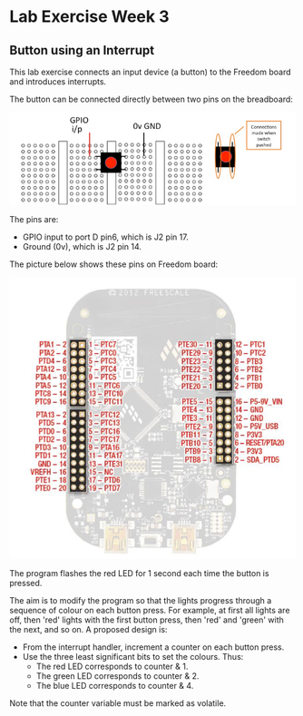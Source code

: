 # Lab Exercise Week 3

## Button using an Interrupt

This lab exercise connects an input device (a button) to the Freedom board and
introduces interrupts.

The button can be connected directly between two pins on the breadboard:

![Connection a button on the breadboard](images/button_breadboard.png)

The pins are:

- GPIO input to port D pin6, which is J2 pin 17.
- Ground (0v), which is J2 pin 14.

The picture below shows these pins on Freedom board:

![Freedom board pins](images/freedom_board_pins.png)

The program flashes the red LED for 1 second each time the button is pressed.

The aim is to modify the program so that the lights progress through a sequence
of colour on each button press. For example, at first all lights are off, then
'red' lights with the first button press, then 'red' and 'green' with the next,
and so on. A proposed design is:

- From the interrupt handler, increment a counter on each button press.
- Use the three least significant bits to set the colours. Thus:
  - The red LED corresponds to counter & 1.
  - The green LED corresponds to counter & 2.
  - The blue LED corresponds to counter & 4.

Note that the counter variable must be marked as volatile.

